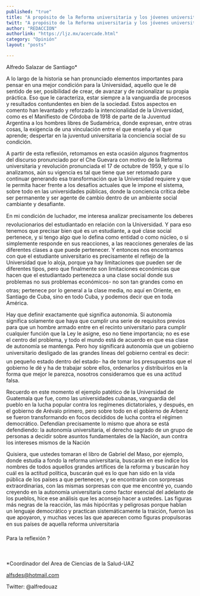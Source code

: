 ```yaml
---
published: "true"
title: "A propósito de la Reforma universitaria y los jóvenes universitarios"
twitt: "A propósito de la Reforma universitaria y los jóvenes universitarios"
author: "REDACCION"
authorlink: "https://ljz.mx/acercade.html"
category: "Opinión"
layout: "posts"

---
```



  Alfredo Salazar de Santiago*



  A lo largo de la historia se han pronunciado elementos importantes para pensar en una mejor condición para la Universidad, aquello que le dé sentido de ser, posibilidad de crear, de avanzar y de racionalizar su propia práctica. Eso que le caracteriza, estar siempre a la vanguardia de procesos y resultados contundentes en bien de la sociedad. Estos aspectos en comento han levantado y reforzado la intencionalidad de la Universidad, como es el Manifiesto de Córdoba de 1918 de parte de la Juventud Argentina a los hombres libres de Sudamérica, donde expresan, entre otras cosas, la exigencia de una vinculación entre el que enseña y el que aprende; despertar en la juventud universitaria la conciencia social de su condición.



  A partir de esta reflexión, retomamos en esta ocasión algunos fragmentos del discurso pronunciado por el Che Guevara con motivo de la Reforma universitaria y revolución pronunciada el 17 de octubre de 1959, y que sí lo analizamos, aún su vigencia es tal que tiene que ser retomado para continuar generando esa transformación que la Universidad requiere y que le permita hacer frente a los desafíos actuales que le impone el sistema, sobre todo en las universidades públicas, donde la conciencia crítica debe ser permanente y ser agente de cambio dentro de un ambiente social cambiante y desafiante.



  En mi condición de luchador, me interesa analizar precisamente los deberes revolucionarios del estudiantado en relación con la Universidad. Y para eso tenemos que precisar bien qué es un estudiante, a qué clase social pertenece, y si tengo algo que lo defina como entidad o como núcleo, o si simplemente responde en sus reacciones, a las reacciones generales de las diferentes clases a que puede pertenecer. Y entonces nos encontramos con que el estudiante universitario es precisamente el reflejo de la Universidad que lo aloja, porque ya hay limitaciones que pueden ser de diferentes tipos, pero que finalmente son limitaciones económicas que hacen que el estudiantado pertenezca a una clase social donde sus problemas no sus problemas económicos- no son tan grandes como en otras; pertenece por lo general a la clase media, no aquí en Oriente, en Santiago de Cuba, sino en todo Cuba, y podemos decir que en toda América.



  Hay que definir exactamente qué significa autonomía. Si autonomía significa solamente que haya que cumplir una serie de requisitos previos para que un hombre armado entre en el recinto universitario para cumplir cualquier función que la Ley le asigne, eso no tiene importancia; no es ese el centro del problema, y todo el mundo está de acuerdo en que esa clase de autonomía se mantenga. Pero hoy significará autonomía que un gobierno universitario desligado de las grandes líneas del gobierno central es decir: un pequeño estado dentro del estado- ha de tomar los presupuestos que el gobierno le dé y ha de trabajar sobre ellos, ordenarlos y distribuirlos en la forma que mejor le parezca, nosotros consideramos que es una actitud falsa.



  Recuerdo en este momento el ejemplo patético de la Universidad de Guatemala que fue, como las universidades cubanas, vanguardia del pueblo en la lucha popular contra los regímenes dictatoriales, y después, en el gobierno de Arévalo primero, pero sobre todo en el gobierno de Arbenz se fueron transformando en focos decididos de lucha contra el régimen democrático. Defendían precisamente lo mismo que ahora se está defendiendo: la autonomía universitaria, el derecho sagrado de un grupo de personas a decidir sobre asuntos fundamentales de la Nación, aun contra los intereses mismos de la Nación



  Quisiera, que ustedes tomaran el libro de Gabriel del Maso, por ejemplo, donde estudia a fondo la reforma universitaria, buscarán en ese índice los nombres de todos aquellos grandes artífices de la reforma y buscarán hoy cuál es la actitud política, buscarán qué es lo que han sido en la vida pública de los países a que pertenecen, y se encontrarán con sorpresas extraordinarias, con las mismas sorpresas con que me encontré yo, cuando creyendo en la autonomía universitaria como factor esencial del adelanto de los pueblos, hice ese análisis que les aconsejo hacer a ustedes. Las figuras más negras de la reacción, las más hipócritas y peligrosas porque hablan un lenguaje democrático y practican sistemáticamente la traición, fueron las que apoyaron, y muchas veces las que aparecen como figuras propulsoras en sus países de aquella reforma universitaria



  Para la reflexión ?



   



  *Coordinador del Area de Ciencias de la Salud-UAZ



  alfsdes@hotmail.com



  Twitter: @alfredouaz

